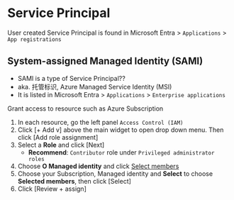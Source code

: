 # Service Principal

User created Service Principal is found in Microsoft Entra > `Applications` > `App registrations`

## System-assigned Managed Identity (SAMI)
- SAMI is a type of Service Principal??
- aka. 托管标识, Azure Managed Service Identity (MSI)
- It is listed in Microsoft Entra > `Applications` > `Enterprise applications`

Grant access to resource such as Azure Subscription 
1. In each resource, go the left panel `Access Control (IAM)`
2. Click [+ Add v] above the main widget to open drop down menu. Then click [Add role assignment]
3. Select a **Role** and click [Next]
   - **Recommend**: `Contributor` role under `Privileged administrator roles`
4. Choose **O Managed identity** and click <ins>Select members</ins>
5. Choose your Subscription, Managed identity and **Select** to choose **Selected members**, then click [Select]
6. Click [Review + assign]
